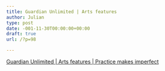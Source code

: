 ```yaml
---
title: Guardian Unlimited | Arts features
author: Julian
type: post
date: -001-11-30T00:00:00+00:00
draft: true
url: /?p=98

---
```

[Guardian Unlimited | Arts features | Practice makes imperfect][1]

 [1]: https://www.guardian.co.uk/arts/features/story/0,11710,870152,00.html "Guardian Unlimited | Arts features | Practice makes imperfect"